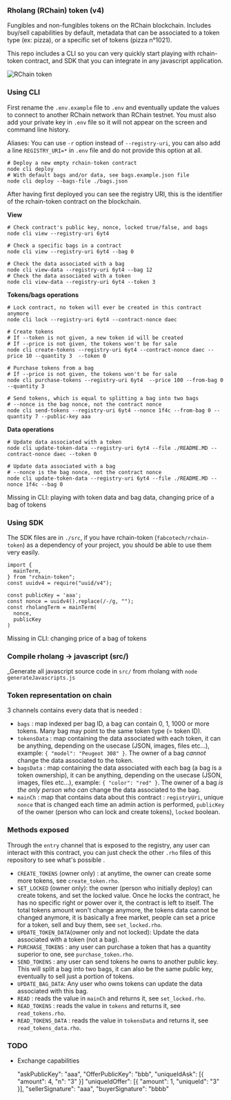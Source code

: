 ### Rholang (RChain) token  (v4)

Fungibles and non-fungibles tokens on the RChain blockchain. Includes buy/sell capabilities by default, metadata that can be associated to a token type (ex: pizza), or a specific set of tokens (pizza n°1021).

This repo includes a CLI so you can very quickly start playing with rchain-token contract, and SDK that you can integrate in any javascript application.

![RChain token](https://i.ibb.co/qrnCwVp/rchaintoken.png)

### Using CLI

First rename the `.env.example` file to `.env` and eventually update the values to connect to another RChain network than RChain testnet. You must also add your private key in `.env` file so it will not appear on the screen and command line history.

Aliases: You can use `-r` option instead of `--registry-uri`, you can also add a line `REGISTRY_URI=*` in `.env` file and do not provide this option at all.

```
# Deploy a new empty rchain-token contract
node cli deploy
# With default bags and/or data, see bags.example.json file
node cli deploy --bags-file ./bags.json
```

After having first deployed you can see the registry URI, this is the identifier of the rchain-token contract on the blockchain.

**View**

```
# Check contract's public key, nonce, locked true/false, and bags
node cli view --registry-uri 6yt4
```

```
# Check a specific bags in a contract
node cli view --registry-uri 6yt4 --bag 0
```

```
# Check the data associated with a bag
node cli view-data --registry-uri 6yt4 --bag 12
# Check the data associated with a token
node cli view-data --registry-uri 6yt4 --token 3
```

**Tokens/bags operations**

```
# Lock contract, no token will ever be created in this contract anymore
node cli lock --registry-uri 6yt4 --contract-nonce daec
```

```
# Create tokens
# If --token is not given, a new token id will be created
# If --price is not given, the tokens won't be for sale
node cli create-tokens --registry-uri 6yt4 --contract-nonce daec --price 10 --quantity 3  --token 0
```

```
# Purchase tokens from a bag
# If --price is not given, the tokens won't be for sale
node cli purchase-tokens --registry-uri 6yt4  --price 100 --from-bag 0 --quantity 3
```

```
# Send tokens, which is equal to splitting a bag into two bags
# --nonce is the bag nonce, not the contract nonce
node cli send-tokens --registry-uri 6yt4 --nonce 1f4c --from-bag 0 --quantity 7 --public-key aaa
```

**Data operations**

```
# Update data associated with a token
node cli update-token-data --registry-uri 6yt4 --file ./README.MD --contract-nonce daec --token 0
```

```
# Update data associated with a bag
# --nonce is the bag nonce, not the contract nonce
node cli update-token-data --registry-uri 6yt4 --file ./README.MD --nonce 1f4c --bag 0
```

Missing in CLI: playing with token data and bag data, changing price of a bag of tokens

### Using SDK

The SDK files are in `./src`, if you have rchain-token (`fabcotech/rchain-token`) as a dependency of your project, you should be able to use them very easily.

```
import {
  mainTerm,
} from "rchain-token";
const uuidv4 = require("uuid/v4");

const publicKey = 'aaa';
const nonce = uuidv4().replace(/-/g, "");
const rholangTerm = mainTerm(
  nonce,
  publicKey
)
```

Missing in CLI: changing price of a bag of tokens

### Compile rholang -> javascript (src/)

_Generate all javascript source code in `src/` from rholang with `node generateJavascripts.js`

### Token representation on chain

3 channels contains every data that is needed :

- `bags` : map indexed per bag ID, a bag can contain 0, 1, 1000 or more tokens. Many bag may point to the same token type (= token ID).
- `tokensData` : map containing the data associated with each token, it can be anything, depending on the usecase (JSON, images, files etc...), example: `{ "model": "Peugeot 308" }`. The owner of a bag _cannot_ change the data associated to the token.
- `bagsData` : map containing the data associated with each bag (a bag is a token ownership), it can be anything, depending on the usecase (JSON, images, files etc...), example: `{ "color": "red" }`. The owner of a bag _is the only person who can_ change the data associated to the bag.
- `mainCh` : map that contains data about this contract : `registryUri`, unique `nonce` that is changed each time an admin action is performed, `publicKey` of the owner (person who can lock and create tokens), `locked` boolean.

### Methods exposed

Through the `entry` channel that is exposed to the registry, any user can interact with this contract, you can just check the other `.rho` files of this repository to see what's possible .

- `CREATE_TOKENS` (owner only) : at anytime, the owner can create some more tokens, see `create_token.rho`.
- `SET_LOCKED` (owner only): the owner (person who initially deploy) can create tokens, and set the locked value. Once he locks the contract, he has no specific right or power over it, the contract is left to itself. The total tokens amount won't change anymore, the tokens data cannot be changed anymore, it is basically a free market, people can set a price for a token, sell and buy them, see `set_locked.rho`.
- `UPDATE_TOKEN_DATA`(owner only and not locked): Update the data associated with a token (not a bag).
- `PURCHASE_TOKENS` : any user can purchase a token that has a quantity superior to one, see `purchase_token.rho`.
- `SEND_TOKENS` : any user can send tokens he owns to another public key. This will split a bag into two bags, it can also be the same public key, eventually to sell just a portion of tokens.
- `UPDATE_BAG_DATA`: Any user who owns tokens can update the data associated with this bag.
- `READ` : reads the value in `mainCh` and returns it, see `set_locked.rho`.
- `READ_TOKENS` : reads the value in `tokens` and returns it, see `read_tokens.rho`.
- `READ_TOKENS_DATA` : reads the value in `tokensData` and returns it, see `read_tokens_data.rho`.

### TODO

- Exchange capabilities

  "askPublicKey": "aaa",
  "OfferPublicKey": "bbb",
  "uniqueIdAsk": [{ "amount": 4, "n": "3" }]
  "uniqueIdOffer": [{ "amount": 1, "uniqueId": "3" }],
  "sellerSignature": "aaa",
  "buyerSignature": "bbbb"
